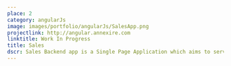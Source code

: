 ```yaml
---
place: 2
category: angularJs
image: images/portfolio/angularJs/SalesApp.png
projectlink: http://angular.annexire.com
linktitle: Work In Progress
title: Sales
dscr: Sales Backend app is a Single Page Application which aims to serve as back-end panel for an e commerce site. It acts as the interface between e commerce sellers and management. Angular with it’s great features as MV* makes the website robust and secure. Features included are Searching, Sorting, of the data retrieved from the database and manipulation.
---
```


